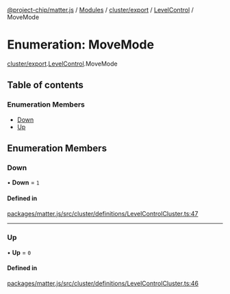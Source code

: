 [@project-chip/matter.js](../README.md) / [Modules](../modules.md) / [cluster/export](../modules/cluster_export.md) / [LevelControl](../modules/cluster_export.LevelControl.md) / MoveMode

# Enumeration: MoveMode

[cluster/export](../modules/cluster_export.md).[LevelControl](../modules/cluster_export.LevelControl.md).MoveMode

## Table of contents

### Enumeration Members

- [Down](cluster_export.LevelControl.MoveMode.md#down)
- [Up](cluster_export.LevelControl.MoveMode.md#up)

## Enumeration Members

### Down

• **Down** = ``1``

#### Defined in

[packages/matter.js/src/cluster/definitions/LevelControlCluster.ts:47](https://github.com/project-chip/matter.js/blob/be83914/packages/matter.js/src/cluster/definitions/LevelControlCluster.ts#L47)

___

### Up

• **Up** = ``0``

#### Defined in

[packages/matter.js/src/cluster/definitions/LevelControlCluster.ts:46](https://github.com/project-chip/matter.js/blob/be83914/packages/matter.js/src/cluster/definitions/LevelControlCluster.ts#L46)
